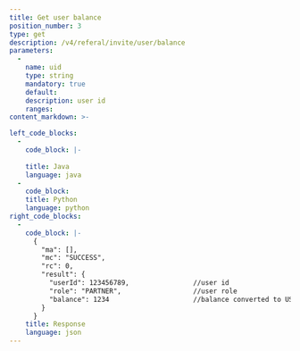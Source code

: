 ```yaml
---
title: Get user balance
position_number: 3
type: get
description: /v4/referal/invite/user/balance
parameters:
  -
    name: uid
    type: string
    mandatory: true
    default:
    description: user id
    ranges:
content_markdown: >-

left_code_blocks:
  -
    code_block: |-
      
    title: Java
    language: java
  -
    code_block:
    title: Python
    language: python
right_code_blocks:
  -
    code_block: |-
      {
        "ma": [],
        "mc": "SUCCESS",
        "rc": 0,
        "result": {
          "userId": 123456789,                //user id
          "role": "PARTNER",                  //user role
          "balance": 1234                     //balance converted to USDT
        }
      }
    title: Response
    language: json
---
```


